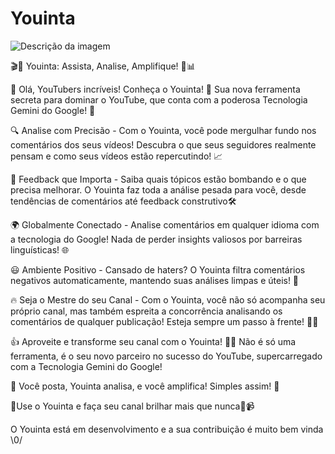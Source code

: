# Youinta
  ![Descrição da imagem](https://drive.google.com/uc?export=view&id=1_645dD9ca6HnzCTAYZfegPjm7MlETrHC)

🎬🎥 Youinta: Assista, Analise, Amplifique! 🚀📊

👋 Olá, YouTubers incríveis! Conheça o Youinta! 🌟 Sua nova ferramenta secreta para dominar o YouTube, que conta com a poderosa Tecnologia Gemini do Google! 🎉

🔍 Analise com Precisão - Com o Youinta, você pode mergulhar fundo nos comentários dos seus vídeos! Descubra o que seus seguidores realmente pensam e como seus vídeos estão repercutindo! 📈

👥 Feedback que Importa - Saiba quais tópicos estão bombando e o que precisa melhorar. O Youinta faz toda a análise pesada para você, desde tendências de comentários até feedback construtivo🛠️

🌍 Globalmente Conectado - Analise comentários em qualquer idioma com a tecnologia do Google! Nada de perder insights valiosos por barreiras linguísticas! 🌐

😃 Ambiente Positivo - Cansado de haters? O Youinta filtra comentários negativos automaticamente, mantendo suas análises limpas e úteis! 🧹

🔥 Seja o Mestre do seu Canal - Com o Youinta, você não só acompanha seu próprio canal, mas também espreita a concorrência analisando os comentários de qualquer publicação! Esteja sempre um passo à frente! 👟🥇

👍 Aproveite e transforme seu canal com o Youinta! 🌟💬 Não é só uma ferramenta, é o seu novo parceiro no sucesso do YouTube, supercarregado com a Tecnologia Gemini do Google!

🎉 Você posta, Youinta analisa, e você amplifica! Simples assim! 🚀

🎈Use o Youinta e faça seu canal brilhar mais que nunca🌟📹

O Youinta está em desenvolvimento e a sua contribuição é muito bem vinda \0/
